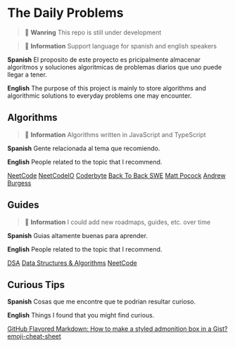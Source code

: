 # The Daily Problems

> :construction_worker: **Wanring**
> This repo is still under development

> :mega: **Information**
> Support language for spanish and english speakers

**Spanish**
El proposito de este proyecto es pricipalmente almacenar algoritmos y soluciones algoritmicas de problemas diarios que uno puede llegar a tener.

**English**
The purpose of this project is mainly to store algorithms and algorithmic solutions to everyday problems one may encounter.

## Algorithms

> :mega: **Information**
> Algorithms written in JavaScript and TypeScript

**Spanish**
Gente relacionada al tema que recomiendo.

**English**
People related to the topic that I recommend.

[NeetCode](https://www.youtube.com/@NeetCode)
[NeetCodeIO](https://www.youtube.com/@NeetCodeIO)
[Coderbyte](https://www.youtube.com/@CoderbyteDevelopers)
[Back To Back SWE](https://www.youtube.com/@BackToBackSWE)
[Matt Pocock](https://www.youtube.com/@mattpocockuk)
[Andrew Burgess](https://www.youtube.com/@andrew-burgess)

## Guides

> :mega: **Information**
> I could add new roadmaps, guides, etc. over time

**Spanish**
Guias altamente buenas para aprender.

**English**
People related to the topic that I recommend.

[DSA](https://www.w3schools.com/dsa/index.php)
[Data Structures & Algorithms](https://roadmap.sh/datastructures-and-algorithms)
[NeetCode](https://neetcode.io/roadmap)

## Curious Tips

**Spanish**
Cosas que me encontre que te podrian resultar curioso.

**English**
Things I found that you might find curious.

[GitHub Flavored Markdown: How to make a styled admonition box in a Gist?](https://stackoverflow.com/questions/50544499/github-flavored-markdown-how-to-make-a-styled-admonition-box-in-a-gist)
[emoji-cheat-sheet](https://github.com/ikatyang/emoji-cheat-sheet/tree/master#warning)
